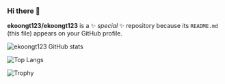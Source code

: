 ### Hi there 👋


**ekoongt123/ekoongt123** is a ✨ _special_ ✨ repository because its `README.md` (this file) appears on your GitHub profile.

![ekoongt123 GitHub stats](https://github-readme-stats.vercel.app/api?username=ekoongt123&show_icons=true&count_private=true&theme=tokyonight)

![Top Langs](https://github-readme-stats.vercel.app/api/top-langs/?username=ekoongt123&layout=compact&theme=tokyonight)

![Trophy](https://github-profile-trophy.vercel.app/?username=ekoongt123&theme=onedark&column=3&margin-w=15&margin-h=15)

